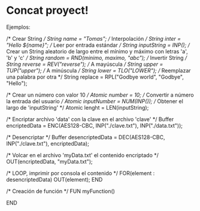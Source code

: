 # Concat proyect!

Ejemplos:

/* Crear String */
String name = "Tomas";
/* Interpolación */
String inter = "Hello ${name}";
/* Leer por entrada estándar */
String inputString = INP();
/* Crear un String aleatorio de largo entre el mínimo y máximo con letras 'a', 'b' y 'c' */
String random = RND(minimo, maximo, "abc");
/* Invertir String */
String reverse = REV("reverse");
/* A mayúscula */
String upper = TUP("upper");
/* A minúscula */
String lower = TLO("LOWER");
/* Reemplazar una palabra por otra */
String replace = RPL("Godbye world", "Godbye", "Hello");

/* Crear un número con valor 10 */
Atomic number = 10;
/* Convertir a número la entrada del usuario */
Atomic inputNumber = NUM(INP());
/* Obtener el largo de 'inputString' */
Atomic lenght = LEN(inputString);

/* Encriptar archivo 'data' con la clave en el archivo 'clave' */
Buffer encriptedData = ENC(AES128-CBC, INP("./clave.txt"), INP("./data.txt"));

/* Desencriptar */
Buffer desencriptedData = DEC(AES128-CBC, INP("./clave.txt"), encriptedData);

/* Volcar en el archivo 'myData.txt' el contenido encriptado */
OUT(encriptedData, "myData.txt");

/* LOOP, imprimir por consola el contenido */
FOR(element : desencriptedData)
	OUT(element);
END

/* Creación de función */
FUN myFunction()

END

